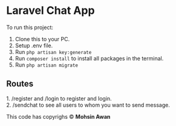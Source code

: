 <h1>Laravel Chat App</h1>

To run this project:
1. Clone this to your PC.
2. Setup .env file.
3. Run <code>php artisan key:generate</code>
5. Run <code>composer install</code> to install all packages in the terminal.
6. Run <code>php artisan migrate</code>

<h2>Routes</h2>
1. /register and /login to register and login.<br>
2. /sendchat to see all users to whom you want to send message.
<br>

<p>This code has copyrighs © <b>Mohsin Awan</b> </p>
